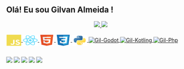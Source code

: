 ## Olá! Eu sou Gilvan Almeida !



<div align="center">
  <a href="https://github.com/gilvan12-creator">
  <img height="180em" src="https://github-readme-stats.vercel.app/api?username=gilvan12-creator&show_icons=true&theme=tokyonight&include_all_commits=true&count_private=true"/>
  <img height="180em" src="https://github-readme-stats.vercel.app/api/top-langs/?username=gilvan12-creator&layout=compact&langs_count=7&theme=tokyonight"/>
</div>
  
  
  <div style="display: inline_block" ><br>
    <img align="center" alt="Gil-Js" height="30" width="40" src="https://raw.githubusercontent.com/devicons/devicon/master/icons/javascript/javascript-plain.svg">
    <img align="center" alt="Gil-React" height="30" width="40" src="https://raw.githubusercontent.com/devicons/devicon/master/icons/react/react-original.svg">
    <img align="center" alt="Gila-HTML" height="30" width="40" src="https://raw.githubusercontent.com/devicons/devicon/master/icons/html5/html5-original.svg">
    <img align="center" alt="Gil-CSS" height="30" width="40" src="https://raw.githubusercontent.com/devicons/devicon/master/icons/css3/css3-original.svg">
    <img align="center" alt="Gil-Python" height="30" width="40" src="https://raw.githubusercontent.com/devicons/devicon/master/icons/python/python-original.svg">
    <img align="center" alt="Gil-Godot" height="30" width="40" src="https://cdn.jsdelivr.net/gh/devicons/devicon/icons/godot/godot-original.svg" /> 
    <img align="center" alt="Gil-Kotling" height="30" width="40" src="https://cdn.jsdelivr.net/gh/devicons/devicon/icons/kotlin/kotlin-original.svg" />
    <img align="center" alt="Gil-Php" height="30" width="40" src="https://cdn.jsdelivr.net/gh/devicons/devicon/icons/php/php-original.svg" />
  
</div>
 
  
  ##
  
  
  

 <div> 
        <a href="https://www.instagram.com/gilvan_almeid/" target="_blank"><img src="https://img.shields.io/badge/-Instagram-%23E4405F?style=for-the-badge&logo=instagram&logoColor=white" target="_blank"></a>    
        <a href="https://discord.gg/wtdrVAc9pK" target="_blank"><img src="https://img.shields.io/badge/Discord-7289DA?style=for-the-badge&logo=discord&logoColor=white" target="_blank"></a> 
        <a href="https://s.team/p/gggn-grgj/JRNFTMRT" target="_blank"><img src="https://img.shields.io/badge/Steam-000000?style=for-the-badge&logo=steam&logoColor=white" target="_blank"></a> 
        <a href = "mailto:contatogilvanalmeida@gmail.com"><img src="https://img.shields.io/badge/-Gmail-%23333?style=for-the-badge&logo=gmail&logoColor=white" target="_blank"></a>
        <a href = "https://twitter.com/GilvanAlmeid"><img src="https://img.shields.io/badge/Twitter-1DA1F2?style=for-the-badge&logo=twitter&logoColor=white">
        </a>
   
        
        
 

 
</div>
